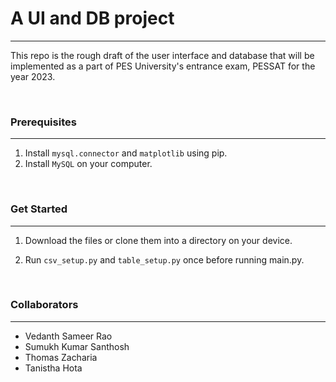 # A UI and DB project
--------------------------------------------------------------------------------------------------

This repo is the rough draft of the user interface and database that will be implemented as a part of PES University's entrance exam, PESSAT for the year 2023.

</br>

### Prerequisites
----------------
1. Install `mysql.connector` and `matplotlib` using pip. 
2. Install `MySQL` on your computer.

</br>

### Get Started
---------------
1. Download the files or clone them into a directory on your device.

2. Run `csv_setup.py` and `table_setup.py` once before running main.py.

</br>

### Collaborators
----------------------------
- Vedanth Sameer Rao
- Sumukh Kumar Santhosh
- Thomas Zacharia
- Tanistha Hota
